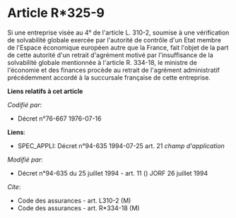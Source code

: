 # Article R*325-9

Si une entreprise visée au 4° de l'article L. 310-2, soumise à une vérification de solvabilité globale exercée par l'autorité
de contrôle d'un Etat membre de l'Espace économique européen autre que la France, fait l'objet de la part de cette autorité
d'un retrait d'agrément motivé par l'insuffisance de la solvabilité globale mentionnée à l'article R. 334-18, le ministre de
l'économie et des finances procède au retrait de l'agrément administratif précédemment accordé à la succursale française de
cette entreprise.

**Liens relatifs à cet article**

_Codifié par_:

  - Décret n°76-667 1976-07-16

**Liens**:

  - SPEC_APPLI: Décret n°94-635 1994-07-25 art. 21 *champ d'application*

_Modifié par_:

  - Décret n°94-635 du 25 juillet 1994 - art. 11 () JORF 26 juillet 1994

_Cite_:

  - Code des assurances - art. L310-2 (M)
  - Code des assurances - art. R*334-18 (M)
